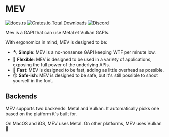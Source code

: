 # MEV

[![docs.rs](https://img.shields.io/docsrs/mev?style=for-the-badge)](https://docs.rs/mev/)
[![Crates.io Total Downloads](https://img.shields.io/crates/d/mev?style=for-the-badge)](https://crates.io/crates/mev)
[![Discord](https://img.shields.io/discord/1270330377847832646?style=for-the-badge&logo=discord)](https://discord.com/channels/1270330377847832646/1318879687761465445)

Mev is a GAPI that can use Metal et Vulkan GAPIs.

With ergonomics in mind, MEV is designed to be:

- 🪓 **Simple**: MEV is a no-nonsense GAPI keeping WTF per minute low.
- 🎯 **Flexible**: MEV is designed to be used in a variety of applications, exposing the full power of the underlying APIs.
- 🚀 **Fast**: MEV is designed to be fast, adding as little overhead as possible.
- 😵 **Safe-ish**: MEV is designed to be safe, but it's still possible to shoot yourself in the foot.

## Backends

MEV supports two backends: Metal and Vulkan.
It automatically picks one based on the platform it's built for.

On MacOS and iOS, MEV uses Metal.
On other platforms, MEV uses Vulkan 🌋
